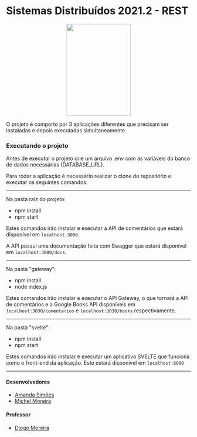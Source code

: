 # Sistemas Distribuídos 2021.2 - REST

<p align="center">
<img src="https://user-images.githubusercontent.com/57498887/134352674-9837ff29-10ff-44f7-8c46-cb517767be49.png" width="175" height="250">
</p>

O projeto é comporto por 3 aplicações diferentes que precisam ser instaladas e depois executadas simultaneamente.  

### Executando o projeto
Antes de executar o projeto crie um arquivo .env com as variáveis do banco de dados necessárias (DATABASE_URL).

Para rodar a aplicação é necessário realizar o clone do repositório e executar os seguintes comandos:
***
Na pasta raiz do projeto:
* npm install
* npm start

Estes comandos irão instalar e executar a API de comentários que estará disponível em `localhost:3000`.

A API possui uma documentação feita com Swagger que estará disponível em `localhost:3000/docs`.
***
Na pasta "gateway":
* npm install
* node index.js

Estes comandos irão instalar e executar o API Gateway, o que tornará a API de comentários e a Google Books API disponíveis em `localhost:3030/comentarios` e `localhost:3030/books` respectivamente.
***
Na pasta "svelte":
* npm install
* npm start

Estes comandos irão instalar e executar um aplicativo SVELTE que funciona como o front-end da aplicação. Este estará disponível em `localhost:8080`
***

#### Desenvolvedores
- [Amanda Simões](https://github.com/Amanda-Simoes)
- [Michel Moreira](https://github.com/mchlexe)

#### Professor
- [Diogo Moreira](https://github.com/diogomoreiran)
